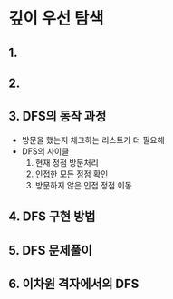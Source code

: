 # 깊이 우선 탐색

## 1.



## 2.



## 3. DFS의 동작 과정

- 방문을 했는지 체크하는 리스트가 더 필요해
- DFS의 사이클
  1. 현재 정점 방문처리
  2. 인접한 모든 정점 확인
  3. 방문하지 않은 인접 정점 이동



## 4. DFS 구현 방법



## 5. DFS 문제풀이



## 6. 이차원 격자에서의 DFS


